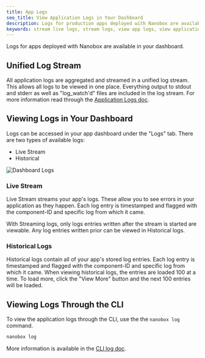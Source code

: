 ```yaml
---
title: App Logs
seo_title: View Application Logs in Your Dashboard
description: Logs for production apps deployed with Nanobox are available in your Nanobox dashboard.
keywords: stream live logs, stream logs, view app logs, view application logs
---
```


Logs for apps deployed with Nanobox are available in your dashboard.

## Unified Log Stream
All application logs are aggregated and streamed in a unified log stream. This allows all logs to be viewed in one place. Everything output to stdout and stderr as well as "log_watch'd" files are included in the log stream. For more information read through the [Application Logs doc](/app-config/app-logs/).

## Viewing Logs in Your Dashboard
Logs can be accessed in your app dashboard under the "Logs" tab. There are two types of available logs:

- Live Stream
- Historical

![Dashboard Logs](/assets/images/log-management-dashboard.png)

### Live Stream
Live Stream streams your app's logs. These allow you to see errors in your application as they happen. Each log entry is timestamped and flagged with the component-ID and specific log from which it came.

With Streaming logs, only logs entries written after the stream is started are viewable. Any log entries written prior can be viewed in Historical logs.

### Historical Logs
Historical logs contain all of your app's stored log entries. Each log entry is timestamped and flagged with the component-ID and specific log from which it came. When viewing historical logs, the entries are loaded 100 at a time. To load more, click the "View More" button and the next 100 entries will be loaded.

## Viewing Logs Through the CLI
To view the application logs through the CLI, use the the `nanobox log` command.

```bash
nanobox log
```

More information is available in the [CLI log doc](/cli/log/).
